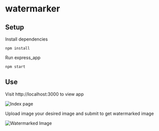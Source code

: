 # watermarker

## Setup
Install dependencies
```
npm install
```
Run express_app
```
npm start
```

## Use
Visit http://localhost:3000 to view app

![Index page](https://res.cloudinary.com/femidd/image/upload/v1554083068/GithubProject%20Images/WaterMarker%20Index.png)

Upload image your desired image and submit to get watermarked image

![Watermarked Image](https://res.cloudinary.com/femidd/image/upload/v1554083242/GithubProject%20Images/WaterMarker_Image.png)
